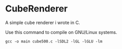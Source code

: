 # CubeRenderer
A simple cube renderer i wrote in C.

Use this command to compile on GNU/Linux systems.

```
gcc -o main cube500.c -lSDL2 -lGL -lGLU -lm
```
